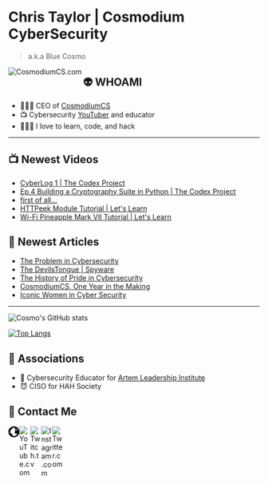 # Chris Taylor | Cosmodium CyberSecurity
> a.k.a Blue Cosmo

[<img align="left" alt="CosmodiumCS.com" width="150px" src="https://static.wixstatic.com/media/1a48ab_3abeb327b98e4f2ba02edbc42027e9e4~mv2.jpg/v1/fill/w_250,h_250,al_c,q_80,usm_0.66_1.00_0.01/DSC_1486_edited.webp"/>][website]

## 👽 WHOAMI
- 👨🏽‍💼 CEO of [CosmodiumCS][website]
- 📺 Cybersecurity [YouTuber][youtube] and educator
- 👨🏽‍💻 I love to learn, code, and hack

---
## 📺 Newest Videos
<!-- YOUTUBE:START -->
- [CyberLog 1 | The Codex Project](https://www.youtube.com/watch?v=Jq15Bsy1XTI)
- [Ep.4 Building a Cryptography Suite in Python | The Codex Project](https://www.youtube.com/watch?v=Gb9ddDxSWSY)
- [first of all...](https://www.youtube.com/watch?v=TuYfvzWKPsI)
- [HTTPeek Module Tutorial | Let's Learn](https://www.youtube.com/watch?v=4AZ1R9o2z8U)
- [Wi-Fi Pineapple Mark VII Tutorial | Let's Learn](https://www.youtube.com/watch?v=UvNQR8hKBg4)
<!-- YOUTUBE:END -->

## 📗 Newest Articles
<!-- BLOG-POST-LIST:START -->
- [The Problem in Cybersecurity](https://www.cosmodiumcs.com/post/the-problem-in-cybersecurity)
- [The DevilsTongue | Spyware](https://www.cosmodiumcs.com/post/the-devilstongue-spyware)
- [The History of Pride in Cybersecurity](https://www.cosmodiumcs.com/post/the-history-of-pride-in-cybersecurity)
- [CosmodiumCS, One Year in the Making](https://www.cosmodiumcs.com/post/cosmodiumcs-one-year-in-the-making)
- [Iconic Women in Cyber Security](https://www.cosmodiumcs.com/post/iconic-women-in-cyber-security)
<!-- BLOG-POST-LIST:END -->
---

<!-- GitHub StatCard-->
![Cosmo's GitHub stats](https://github-readme-stats.vercel.app/api?username=CosmodiumCS&show_icons=true&theme=dark)

<!-- Top Languages Card -->
[![Top Langs](https://github-readme-stats.vercel.app/api/top-langs/?username=CosmodiumCS&theme=dark)](https://github.com/anuraghazra/github-readme-stats)

## 🤝 Associations
- 🏫 Cybersecurity Educator for [Artem Leadership Institute](https://www.artemleaders.com/)
- 😈 CISO for HAH Society

## 🤙 Contact Me
[<img align="left" alt="CosmodiumCS.com" width="22px" src="https://raw.githubusercontent.com/iconic/open-iconic/master/svg/globe.svg"/>][website]
[<img align="left" alt="YouTube.com" width="22px" src="https://cdn.jsdelivr.net/npm/simple-icons@v3/icons/youtube.svg"/>][youtube]
[<img align="left" alt="Twitch.tv" width="22px" src="https://cdn.jsdelivr.net/npm/simple-icons@v3/icons/twitch.svg"/>][twitch]
[<img align="left" alt="Instagram.com" width="22px" src="https://cdn.jsdelivr.net/npm/simple-icons@v3/icons/instagram.svg"/>][instagram]
[<img align="left" alt="Twitter.com" width="22px" src="https://cdn.jsdelivr.net/npm/simple-icons@v3/icons/twitter.svg"/>][twitter]

<!-- Variables -->
[website]: https://www.cosmodiumcs.com
[youtube]: https://www.youtube.com/c/CosmodiumCS
[twitch]: https://www.twitch.tv/cosmodiumcs
[instagram]: https://www.instagram.com/cosmodium.cs/
[twitter]: https://www.twitter.com/CosmodiumCS
